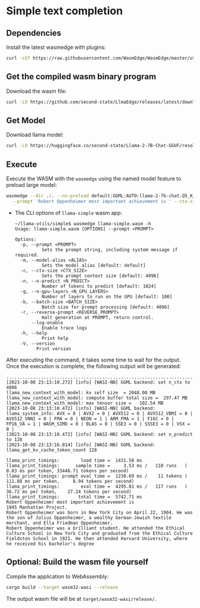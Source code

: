 # Simple text completion

## Dependencies

Install the latest wasmedge with plugins:

```bash
curl -sSf https://raw.githubusercontent.com/WasmEdge/WasmEdge/master/utils/install.sh | bash -s -- --plugins wasi_nn-ggml
```

## Get the compiled wasm binary program

Download the wasm file:

```bash
curl -LO https://github.com/second-state/LlmaEdge/releases/latest/download/llama-simple.wasm
```

## Get Model

Download llama model:

```bash
curl -LO https://huggingface.co/second-state/Llama-2-7B-Chat-GGUF/resolve/main/llama-2-7b-chat.Q5_K_M.gguf
```

## Execute

Execute the WASM with the `wasmedge` using the named model feature to preload large model:

```bash
wasmedge --dir .:. --nn-preload default:GGML:AUTO:llama-2-7b-chat.Q5_K_M.gguf llama-simple.wasm \
  --prompt 'Robert Oppenheimer most important achievement is ' --ctx-size 4096
```

- The CLI options of `llama-simple` wasm app:

  ```console
  ~/llama-utils/simple$ wasmedge llama-simple.wasm -h
  Usage: llama-simple.wasm [OPTIONS] --prompt <PROMPT>

  Options:
    -p, --prompt <PROMPT>
            Sets the prompt string, including system message if required.
    -m, --model-alias <ALIAS>
            Sets the model alias [default: default]
    -c, --ctx-size <CTX_SIZE>
            Sets the prompt context size [default: 4096]
    -n, --n-predict <N_PRDICT>
            Number of tokens to predict [default: 1024]
    -g, --n-gpu-layers <N_GPU_LAYERS>
            Number of layers to run on the GPU [default: 100]
    -b, --batch-size <BATCH_SIZE>
            Batch size for prompt processing [default: 4096]
    -r, --reverse-prompt <REVERSE_PROMPT>
            Halt generation at PROMPT, return control.
        --log-enable
            Enable trace logs
    -h, --help
            Print help
    -V, --version
          Print version
  ```

After executing the command, it takes some time to wait for the output.
Once the execution is complete, the following output will be generated:

```console
...................................................................................................
[2023-10-08 23:13:10.272] [info] [WASI-NN] GGML backend: set n_ctx to 4096
llama_new_context_with_model: kv self size  = 2048.00 MB
llama_new_context_with_model: compute buffer total size =  297.47 MB
llama_new_context_with_model: max tensor size =   102.54 MB
[2023-10-08 23:13:10.472] [info] [WASI-NN] GGML backend: llama_system_info: AVX = 0 | AVX2 = 0 | AVX512 = 0 | AVX512_VBMI = 0 | AVX512_VNNI = 0 | FMA = 0 | NEON = 1 | ARM_FMA = 1 | F16C = 0 | FP16_VA = 1 | WASM_SIMD = 0 | BLAS = 0 | SSE3 = 0 | SSSE3 = 0 | VSX = 0 |
[2023-10-08 23:13:10.472] [info] [WASI-NN] GGML backend: set n_predict to 128
[2023-10-08 23:13:16.014] [info] [WASI-NN] GGML backend: llama_get_kv_cache_token_count 128

llama_print_timings:        load time =  1431.58 ms
llama_print_timings:      sample time =     3.53 ms /   118 runs   (    0.03 ms per token, 33446.71 tokens per second)
llama_print_timings: prompt eval time =  1230.69 ms /    11 tokens (  111.88 ms per token,     8.94 tokens per second)
llama_print_timings:        eval time =  4295.81 ms /   117 runs   (   36.72 ms per token,    27.24 tokens per second)
llama_print_timings:       total time =  5742.71 ms
Robert Oppenheimer most important achievement is
1945 Manhattan Project.
Robert Oppenheimer was born in New York City on April 22, 1904. He was the son of Julius Oppenheimer, a wealthy German-Jewish textile merchant, and Ella Friedman Oppenheimer.
Robert Oppenheimer was a brilliant student. He attended the Ethical Culture School in New York City and graduated from the Ethical Culture Fieldston School in 1921. He then attended Harvard University, where he received his bachelor's degree
```

## Optional: Build the wasm file yourself

Compile the application to WebAssembly:

```bash
cargo build --target wasm32-wasi --release
```

The output wasm file will be at `target/wasm32-wasi/release/`.

